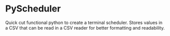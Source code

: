 # PyScheduler

Quick cut functional python to create a terminal scheduler. Stores values in a CSV that can be read in a CSV reader
for better formatting and readability.
